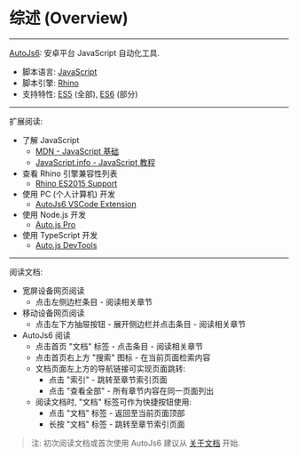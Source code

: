 # 综述 (Overview)

---

[AutoJs6](https://github.com/SuperMonster003/AutoJs6): 安卓平台 JavaScript 自动化工具.

- 脚本语言: [JavaScript](https://developer.mozilla.org/zh-CN/docs/Web/JavaScript/)  
- 脚本引擎: [Rhino](https://github.com/mozilla/rhino/)  
- 支持特性: [ES5](https://262.ecma-international.org/5.1/) (全部), [ES6](https://262.ecma-international.org/6.0/) (部分)

---

扩展阅读:

- 了解 JavaScript
  - [MDN - JavaScript 基础](https://developer.mozilla.org/zh-CN/docs/Web/JavaScript/)
  - [JavaScript.info - JavaScript 教程](https://zh.javascript.info/)
- 查看 Rhino 引擎兼容性列表
  - [Rhino ES2015 Support](https://mozilla.github.io/rhino/compat/engines.html)
- 使用 PC (个人计算机) 开发
  - [AutoJs6 VSCode Extension](https://github.com/SuperMonster003/AutoJs6-VSCode-Extension/)
- 使用 Node.js 开发
  - [Auto.js Pro](https://pro.autojs.org/)
- 使用 TypeScript 开发
  - [Auto.js DevTools](https://github.com/pboymt/autojs-dev/)

---

阅读文档:

- 宽屏设备网页阅读
  - 点击左侧边栏条目 - 阅读相关章节
- 移动设备网页阅读
  - 点击左下方抽屉按钮 - 展开侧边栏并点击条目 - 阅读相关章节
- AutoJs6 阅读
  - 点击首页 "文档" 标签 - 点击条目 - 阅读相关章节
  - 点击首页右上方 "搜索" 图标 - 在当前页面检索内容
  - 文档页面左上方的导航链接可实现页面跳转:
    - 点击 "索引" - 跳转至章节索引页面
    - 点击 "查看全部" - 所有章节内容在同一页面列出
  - 阅读文档时, "文档" 标签可作为快捷按钮使用:
    - 点击 "文档" 标签 - 返回至当前页面顶部
    - 长按 "文档" 标签 - 跳转至章节索引页面

> 注: 初次阅读文档或首次使用 AutoJs6 建议从 [关于文档](documentation) 开始.